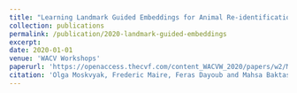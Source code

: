 ```yaml
---
title: "Learning Landmark Guided Embeddings for Animal Re-identification"
collection: publications
permalink: /publication/2020-landmark-guided-embeddings
excerpt: 
date: 2020-01-01
venue: 'WACV Workshops'
paperurl: 'https://openaccess.thecvf.com/content_WACVW_2020/papers/w2/Moskvyak_Learning_Landmark_Guided_Embeddings_for_Animal_Re-identification_WACVW_2020_paper.pdf'
citation: 'Olga Moskvyak, Frederic Maire, Feras Dayoub and Mahsa Baktashmotlagh. (2020). &quot;Learning Landmark Guided Embeddings for Animal Re-identification.&quot; <i>In Proc. Winter Conference on Applications of Computer Vision Workshops</i>'
---
```

